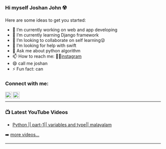 ### Hi myself Joshan John ☢️




Here are some ideas to get you started:

- 🔭 I’m currently working on web and app developing
- 🌱 I’m currently learning Django framework
- 👯 I’m looking to collaborate on self learning😜
- 🤔 I’m looking for help with swift
- 💬 Ask me about python algorithm
- 📫 How to reach me: 👦🏻[instagram](https://www.instagram.com/mr_._joshan_/)
- 😄 call me joshan 
- ⚡ Fun fact: can


### Connect with me:

<img align="left" alt="codeSTACKr | YouTube" width="22px" src="https://cdn.jsdelivr.net/npm/simple-icons@v3/icons/youtube.svg" href="https://youtu.be/TouadCF8Ya0"/>
<img align="left" alt="codeSTACKr | Instagram" width="22px" src="https://cdn.jsdelivr.net/npm/simple-icons@v3/icons/instagram.svg" href="https://www.instagram.com/mr_._joshan_/" />

<br />


---

### 📺 Latest YouTube Videos

<!-- YOUTUBE:START -->
- [Python || part-1|| variables and type|| malayalam](https://www.youtube.com/watch?v=LQQ3CR2JTX8)


➡️ [more videos...](https://www.youtube.com/channel/UC20bQve1X7_lmArzUQS11vw)

---

